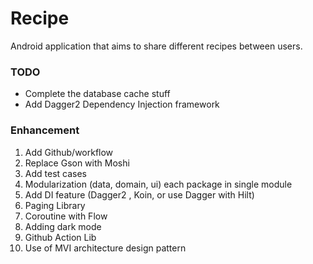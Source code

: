 # Recipe
Android application that aims to share different recipes between users.


### TODO
- Complete the database cache stuff
- Add Dagger2 Dependency Injection framework

### Enhancement
1. Add Github/workflow
2. Replace Gson with Moshi
3. Add test cases
4. Modularization (data, domain, ui) each package in single module
5. Add DI feature (Dagger2 , Koin, or use Dagger with Hilt)
6. Paging Library
7. Coroutine with Flow
8. Adding dark mode
9. Github Action Lib
10. Use of MVI architecture design pattern
